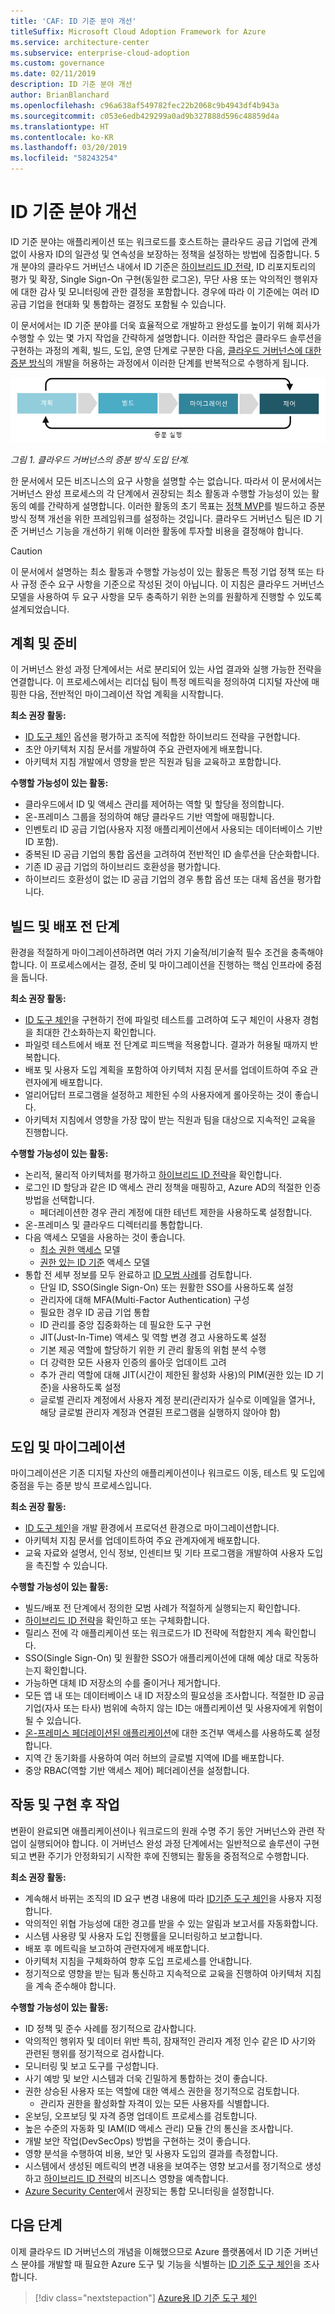 ```yaml
---
title: 'CAF: ID 기준 분야 개선'
titleSuffix: Microsoft Cloud Adoption Framework for Azure
ms.service: architecture-center
ms.subservice: enterprise-cloud-adoption
ms.custom: governance
ms.date: 02/11/2019
description: ID 기준 분야 개선
author: BrianBlanchard
ms.openlocfilehash: c96a638af549782fec22b2068c9b4943df4b943a
ms.sourcegitcommit: c053e6edb429299a0ad9b327888d596c48859d4a
ms.translationtype: HT
ms.contentlocale: ko-KR
ms.lasthandoff: 03/20/2019
ms.locfileid: "58243254"
---
```

# <a name="identity-baseline-discipline-improvement"></a>ID 기준 분야 개선

ID 기준 분야는 애플리케이션 또는 워크로드를 호스트하는 클라우드 공급 기업에 관계 없이 사용자 ID의 일관성 및 연속성을 보장하는 정책을 설정하는 방법에 집중합니다. 5개 분야의 클라우드 거버넌스 내에서 ID 기준은 [하이브리드 ID 전략](../../decision-guides/identity/overview.md), ID 리포지토리의 평가 및 확장, Single Sign-On 구현(동일한 로그온), 무단 사용 또는 악의적인 행위자에 대한 감사 및 모니터링에 관한 결정을 포함합니다. 경우에 따라 이 기준에는 여러 ID 공급 기업을 현대화 및 통합하는 결정도 포함될 수 있습니다.

이 문서에서는 ID 기준 분야를 더욱 효율적으로 개발하고 완성도를 높이기 위해 회사가 수행할 수 있는 몇 가지 작업을 간략하게 설명합니다. 이러한 작업은 클라우드 솔루션을 구현하는 과정의 계획, 빌드, 도입, 운영 단계로 구분한 다음, [클라우드 거버넌스에 대한 증분 방식](../journeys/overview.md#an-incremental-approach-to-cloud-governance)의 개발을 허용하는 과정에서 이러한 단계를 반복적으로 수행하게 됩니다.

![도입의 4단계](../../_images/adoption-phases.png)

*그림 1. 클라우드 거버넌스의 증분 방식 도입 단계.*

한 문서에서 모든 비즈니스의 요구 사항을 설명할 수는 없습니다. 따라서 이 문서에서는 거버넌스 완성 프로세스의 각 단계에서 권장되는 최소 활동과 수행할 가능성이 있는 활동의 예를 간략하게 설명합니다. 이러한 활동의 초기 목표는 [정책 MVP](../journeys/overview.md#an-incremental-approach-to-cloud-governance)를 빌드하고 증분 방식 정책 개선을 위한 프레임워크를 설정하는 것입니다. 클라우드 거버넌스 팀은 ID 기준 거버넌스 기능을 개선하기 위해 이러한 활동에 투자할 비용을 결정해야 합니다.

> [!CAUTION]
> 이 문서에서 설명하는 최소 활동과 수행할 가능성이 있는 활동은 특정 기업 정책 또는 타사 규정 준수 요구 사항을 기준으로 작성된 것이 아닙니다. 이 지침은 클라우드 거버넌스 모델을 사용하여 두 요구 사항을 모두 충족하기 위한 논의를 원활하게 진행할 수 있도록 설계되었습니다.

## <a name="planning-and-readiness"></a>계획 및 준비

이 거버넌스 완성 과정 단계에서는 서로 분리되어 있는 사업 결과와 실행 가능한 전략을 연결합니다. 이 프로세스에서는 리더십 팀이 특정 메트릭을 정의하여 디지털 자산에 매핑한 다음, 전반적인 마이그레이션 작업 계획을 시작합니다.

**최소 권장 활동:**

* [ID 도구 체인](toolchain.md) 옵션을 평가하고 조직에 적합한 하이브리드 전략을 구현합니다.
* 초안 아키텍처 지침 문서를 개발하여 주요 관련자에게 배포합니다.
* 아키텍처 지침 개발에서 영향을 받은 직원과 팀을 교육하고 포함합니다.

**수행할 가능성이 있는 활동:**

* 클라우드에서 ID 및 액세스 관리를 제어하는 역할 및 할당을 정의합니다.
* 온-프레미스 그룹을 정의하여 해당 클라우드 기반 역할에 매핑합니다.
* 인벤토리 ID 공급 기업(사용자 지정 애플리케이션에서 사용되는 데이터베이스 기반 ID 포함).
* 중복된 ID 공급 기업의 통합 옵션을 고려하여 전반적인 ID 솔루션을 단순화합니다.
* 기존 ID 공급 기업의 하이브리드 호환성을 평가합니다.
* 하이브리드 호환성이 없는 ID 공급 기업의 경우 통합 옵션 또는 대체 옵션을 평가합니다.

## <a name="build-and-pre-deployment"></a>빌드 및 배포 전 단계

환경을 적절하게 마이그레이션하려면 여러 가지 기술적/비기술적 필수 조건을 충족해야 합니다. 이 프로세스에서는 결정, 준비 및 마이그레이션을 진행하는 핵심 인프라에 중점을 둡니다.

**최소 권장 활동:**

* [ID 도구 체인](toolchain.md)을 구현하기 전에 파일럿 테스트를 고려하여 도구 체인이 사용자 경험을 최대한 간소화하는지 확인합니다.
* 파일럿 테스트에서 배포 전 단계로 피드백을 적용합니다. 결과가 허용될 때까지 반복합니다.
* 배포 및 사용자 도입 계획을 포함하여 아키텍처 지침 문서를 업데이트하여 주요 관련자에게 배포합니다.
* 얼리어답터 프로그램을 설정하고 제한된 수의 사용자에게 롤아웃하는 것이 좋습니다.
* 아키텍처 지침에서 영향을 가장 많이 받는 직원과 팀을 대상으로 지속적인 교육을 진행합니다.

**수행할 가능성이 있는 활동:**

* 논리적, 물리적 아키텍처를 평가하고 [하이브리드 ID 전략](../../decision-guides/identity/overview.md)을 확인합니다.
* 로그인 ID 할당과 같은 ID 액세스 관리 정책을 매핑하고, Azure AD의 적절한 인증 방법을 선택합니다.
  * 페더레이션한 경우 관리 계정에 대한 테넌트 제한을 사용하도록 설정합니다.
* 온-프레미스 및 클라우드 디렉터리를 통합합니다.
* 다음 액세스 모델을 사용하는 것이 좋습니다.
  * [최소 권한 액세스](/windows-server/identity/ad-ds/plan/security-best-practices/implementing-least-privilege-administrative-models) 모델
  * [권한 있는 ID 기준](/azure/active-directory/privileged-identity-management/pim-configure) 액세스 모델
* 통합 전 세부 정보를 모두 완료하고 [ID 모범 사례](/azure/security/azure-security-identity-management-best-practices)를 검토합니다.
  * 단일 ID, SSO(Single Sign-On) 또는 원활한 SSO를 사용하도록 설정
  * 관리자에 대해 MFA(Multi-Factor Authentication) 구성
  * 필요한 경우 ID 공급 기업 통합
  * ID 관리를 중앙 집중화하는 데 필요한 도구 구현
  * JIT(Just-In-Time) 액세스 및 역할 변경 경고 사용하도록 설정
  * 기본 제공 역할에 할당하기 위한 키 관리 활동의 위험 분석 수행
  * 더 강력한 모든 사용자 인증의 롤아웃 업데이트 고려
  * 추가 관리 역할에 대해 JIT(시간이 제한된 활성화 사용)의 PIM(권한 있는 ID 기준)을 사용하도록 설정
  * 글로벌 관리자 계정에서 사용자 계정 분리(관리자가 실수로 이메일을 열거나, 해당 글로벌 관리자 계정과 연결된 프로그램을 실행하지 않아야 함)

## <a name="adopt-and-migrate"></a>도입 및 마이그레이션

마이그레이션은 기존 디지털 자산의 애플리케이션이나 워크로드 이동, 테스트 및 도입에 중점을 두는 증분 방식 프로세스입니다.

**최소 권장 활동:**

* [ID 도구 체인](toolchain.md)을 개발 환경에서 프로덕션 환경으로 마이그레이션합니다.
* 아키텍처 지침 문서를 업데이트하여 주요 관계자에게 배포합니다.
* 교육 자료와 설명서, 인식 정보, 인센티브 및 기타 프로그램을 개발하여 사용자 도입을 촉진할 수 있습니다.

**수행할 가능성이 있는 활동:**

* 빌드/배포 전 단계에서 정의한 모범 사례가 적절하게 실행되는지 확인합니다.
* [하이브리드 ID 전략](../../decision-guides/identity/overview.md)을 확인하고 또는 구체화합니다.
* 릴리스 전에 각 애플리케이션 또는 워크로드가 ID 전략에 적합한지 계속 확인합니다.
* SSO(Single Sign-On) 및 원활한 SSO가 애플리케이션에 대해 예상 대로 작동하는지 확인합니다.
* 가능하면 대체 ID 저장소의 수를 줄이거나 제거합니다.
* 모든 앱 내 또는 데이터베이스 내 ID 저장소의 필요성을 조사합니다. 적절한 ID 공급 기업(자사 또는 타사) 범위에 속하지 않는 ID는 애플리케이션 및 사용자에게 위험이 될 수 있습니다.
* [온-프레미스 페더레이션된 애플리케이션](/azure/active-directory/active-directory-device-registration-on-premises-setup)에 대한 조건부 액세스를 사용하도록 설정합니다.
* 지역 간 동기화를 사용하여 여러 허브의 글로벌 지역에 ID를 배포합니다.
* 중앙 RBAC(역할 기반 액세스 제어) 페더레이션을 설정합니다.

## <a name="operate-and-post-implementation"></a>작동 및 구현 후 작업

변환이 완료되면 애플리케이션이나 워크로드의 원래 수명 주기 동안 거버넌스와 관련 작업이 실행되어야 합니다. 이 거버넌스 완성 과정 단계에서는 일반적으로 솔루션이 구현되고 변환 주기가 안정화되기 시작한 후에 진행되는 활동을 중점적으로 수행합니다.

**최소 권장 활동:**

* 계속해서 바뀌는 조직의 ID 요구 변경 내용에 따라 [ID기준 도구 체인](toolchain.md)을 사용자 지정합니다.
* 악의적인 위협 가능성에 대한 경고를 받을 수 있는 알림과 보고서를 자동화합니다.
* 시스템 사용량 및 사용자 도입 진행률을 모니터링하고 보고합니다.
* 배포 후 메트릭을 보고하여 관련자에게 배포합니다.
* 아키텍처 지침을 구체화하여 향후 도입 프로세스를 안내합니다.
* 정기적으로 영향을 받는 팀과 통신하고 지속적으로 교육을 진행하여 아키텍처 지침을 계속 준수해야 합니다.

**수행할 가능성이 있는 활동:**

* ID 정책 및 준수 사례를 정기적으로 감사합니다.
* 악의적인 행위자 및 데이터 위반 특히, 잠재적인 관리자 계정 인수 같은 ID 사기와 관련된 행위를 정기적으로 검사합니다.
* 모니터링 및 보고 도구를 구성합니다.
* 사기 예방 및 보안 시스템과 더욱 긴밀하게 통합하는 것이 좋습니다.
* 권한 상승된 사용자 또는 역할에 대한 액세스 권한을 정기적으로 검토합니다.
  * 관리자 권한을 활성화할 자격이 있는 모든 사용자를 식별합니다.
* 온보딩, 오프보딩 및 자격 증명 업데이트 프로세스를 검토합니다.
* 높은 수준의 자동화 및 IAM(ID 액세스 관리) 모듈 간의 통신을 조사합니다.
* 개발 보안 작업(DevSecOps) 방법을 구현하는 것이 좋습니다.
* 영향 분석을 수행하여 비용, 보안 및 사용자 도입의 결과를 측정합니다.
* 시스템에서 생성된 메트릭의 변경 내용을 보여주는 영향 보고서를 정기적으로 생성하고 [하이브리드 ID 전략](../../decision-guides/identity/overview.md)의 비즈니스 영향을 예측합니다.
* [Azure Security Center](/azure/security-center/security-center-intro)에서 권장되는 통합 모니터링을 설정합니다.

## <a name="next-steps"></a>다음 단계

이제 클라우드 ID 거버넌스의 개념을 이해했으므로 Azure 플랫폼에서 ID 기준 거버넌스 분야를 개발할 때 필요한 Azure 도구 및 기능을 식별하는 [ID 기준 도구 체인](toolchain.md)을 조사합니다.

> [!div class="nextstepaction"]
> [Azure용 ID 기준 도구 체인](toolchain.md)